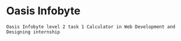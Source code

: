  # Oasis Infobyte


    Oasis Infobyte level 2 task 1 Calculator in Web Development and Designing internship
